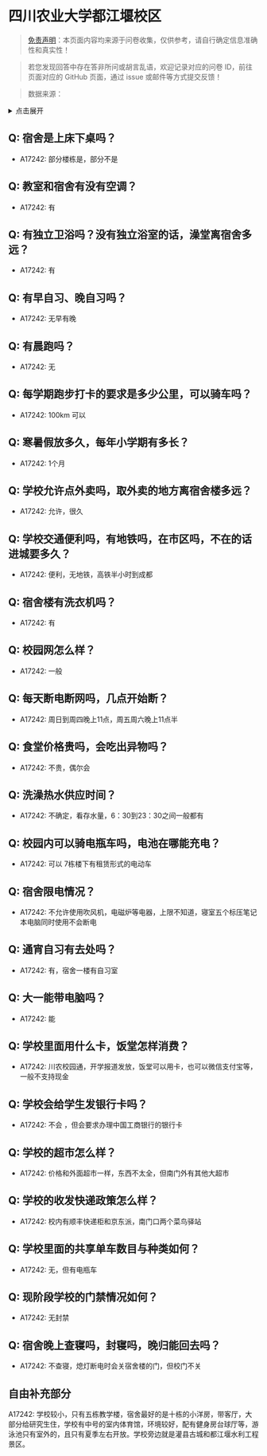 # 四川农业大学都江堰校区

> [免责声明](https://colleges.chat/#_3)：本页面内容均来源于问卷收集，仅供参考，请自行确定信息准确性和真实性！

> 若您发现回答中存在答非所问或胡言乱语，欢迎记录对应的问卷 ID，前往页面对应的 GitHub 页面，通过 issue 或邮件等方式提交反馈！

> 数据来源：

<details><summary>点击展开</summary>
<ul>
<li>A17242: 匿名 (2023 年 05 月)</li>
</ul>
</details>

## Q: 宿舍是上床下桌吗？

- A17242: 部分楼栋是，部分不是

## Q: 教室和宿舍有没有空调？

- A17242: 有

## Q: 有独立卫浴吗？没有独立浴室的话，澡堂离宿舍多远？

- A17242: 有

## Q: 有早自习、晚自习吗？

- A17242: 无早有晚

## Q: 有晨跑吗？

- A17242: 无

## Q: 每学期跑步打卡的要求是多少公里，可以骑车吗？

- A17242: 100km  可以

## Q: 寒暑假放多久，每年小学期有多长？

- A17242: 1个月

## Q: 学校允许点外卖吗，取外卖的地方离宿舍楼多远？

- A17242: 允许，很久

## Q: 学校交通便利吗，有地铁吗，在市区吗，不在的话进城要多久？

- A17242: 便利，无地铁，高铁半小时到成都

## Q: 宿舍楼有洗衣机吗？

- A17242: 有

## Q: 校园网怎么样？

- A17242: 一般

## Q: 每天断电断网吗，几点开始断？

- A17242: 周日到周四晚上11点，周五周六晚上11点半

## Q: 食堂价格贵吗，会吃出异物吗？

- A17242: 不贵，偶尔会

## Q: 洗澡热水供应时间？

- A17242: 不确定，看存水量，6：30到23：30之间一般都有

## Q: 校园内可以骑电瓶车吗，电池在哪能充电？

- A17242: 可以  7栋楼下有租赁形式的电动车

## Q: 宿舍限电情况？

- A17242: 不允许使用吹风机，电磁炉等电器，上限不知道，寝室五个标压笔记本电脑同时使用不会断电

## Q: 通宵自习有去处吗？

- A17242: 有，宿舍一楼有自习室

## Q: 大一能带电脑吗？

- A17242: 能

## Q: 学校里面用什么卡，饭堂怎样消费？

- A17242: 川农校园通，开学报道发放，饭堂可以用卡，也可以微信支付宝等，一般不支持现金

## Q: 学校会给学生发银行卡吗？

- A17242: 不会 ，但会要求办理中国工商银行的银行卡

## Q: 学校的超市怎么样？

- A17242: 价格和外面超市一样，东西不太全，但南门外有其他大超市

## Q: 学校的收发快递政策怎么样？

- A17242: 校内有顺丰快递柜和京东派，南门口两个菜鸟驿站

## Q: 学校里面的共享单车数目与种类如何？

- A17242: 无，但有电瓶车

## Q: 现阶段学校的门禁情况如何？

- A17242: 无封禁

## Q: 宿舍晚上查寝吗，封寝吗，晚归能回去吗？

- A17242: 不查寝，熄灯断电时会关宿舍楼的门，但校门不关

## 自由补充部分

A17242: 学校较小，只有五栋教学楼，宿舍最好的是十栋的小洋房，带客厅，大部分给研究生住，学校有中号的室内体育馆，环境较好，配有健身房台球厅等，游泳池只有室外的，且只有夏季左右开放。学校旁边就是灌县古城和都江堰水利工程景区。